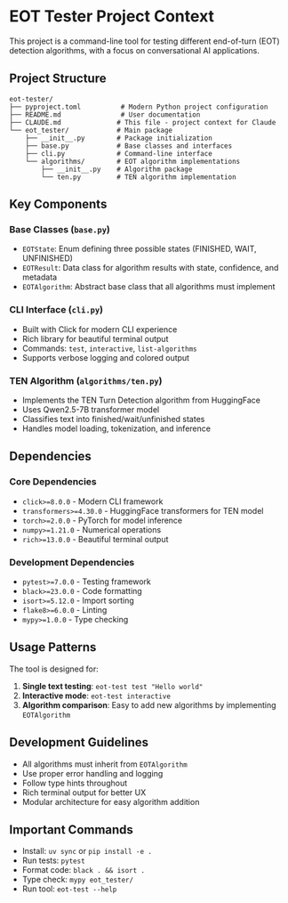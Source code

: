# EOT Tester Project Context

This project is a command-line tool for testing different end-of-turn (EOT) detection algorithms, with a focus on conversational AI applications.

## Project Structure

```
eot-tester/
├── pyproject.toml          # Modern Python project configuration
├── README.md               # User documentation
├── CLAUDE.md              # This file - project context for Claude
└── eot_tester/            # Main package
    ├── __init__.py        # Package initialization
    ├── base.py            # Base classes and interfaces
    ├── cli.py             # Command-line interface
    └── algorithms/        # EOT algorithm implementations
        ├── __init__.py    # Algorithm package
        └── ten.py         # TEN algorithm implementation
```

## Key Components

### Base Classes (`base.py`)
- `EOTState`: Enum defining three possible states (FINISHED, WAIT, UNFINISHED)
- `EOTResult`: Data class for algorithm results with state, confidence, and metadata
- `EOTAlgorithm`: Abstract base class that all algorithms must implement

### CLI Interface (`cli.py`)
- Built with Click for modern CLI experience
- Rich library for beautiful terminal output
- Commands: `test`, `interactive`, `list-algorithms`
- Supports verbose logging and colored output

### TEN Algorithm (`algorithms/ten.py`)
- Implements the TEN Turn Detection algorithm from HuggingFace
- Uses Qwen2.5-7B transformer model
- Classifies text into finished/wait/unfinished states
- Handles model loading, tokenization, and inference

## Dependencies

### Core Dependencies
- `click>=8.0.0` - Modern CLI framework
- `transformers>=4.30.0` - HuggingFace transformers for TEN model
- `torch>=2.0.0` - PyTorch for model inference
- `numpy>=1.21.0` - Numerical operations
- `rich>=13.0.0` - Beautiful terminal output

### Development Dependencies
- `pytest>=7.0.0` - Testing framework
- `black>=23.0.0` - Code formatting
- `isort>=5.12.0` - Import sorting
- `flake8>=6.0.0` - Linting
- `mypy>=1.0.0` - Type checking

## Usage Patterns

The tool is designed for:
1. **Single text testing**: `eot-test test "Hello world"`
2. **Interactive mode**: `eot-test interactive`
3. **Algorithm comparison**: Easy to add new algorithms by implementing `EOTAlgorithm`

## Development Guidelines

- All algorithms must inherit from `EOTAlgorithm`
- Use proper error handling and logging
- Follow type hints throughout
- Rich terminal output for better UX
- Modular architecture for easy algorithm addition

## Important Commands

- Install: `uv sync` or `pip install -e .`
- Run tests: `pytest`
- Format code: `black . && isort .`
- Type check: `mypy eot_tester/`
- Run tool: `eot-test --help`